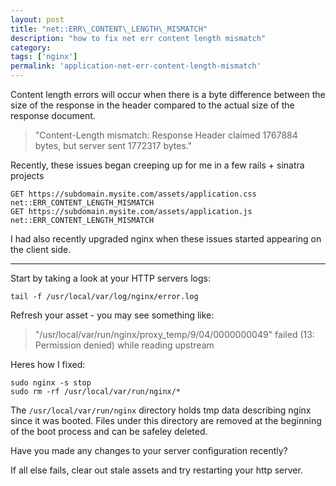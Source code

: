 ```yaml
---
layout: post
title: "net::ERR\_CONTENT\_LENGTH\_MISMATCH"
description: "how to fix net err content length mismatch"
category:
tags: ['nginx']
permalink: 'application-net-err-content-length-mismatch'
---
```


Content length errors will occur when there is a byte difference between the size of the response in the header compared to the actual size of the response document.

> "Content-Length mismatch: Response Header claimed 1767884 bytes, but server sent 1772317 bytes."

Recently, these issues began creeping up for me in a few rails + sinatra projects

    GET https://subdomain.mysite.com/assets/application.css net::ERR_CONTENT_LENGTH_MISMATCH
    GET https://subdomain.mysite.com/assets/application.js net::ERR_CONTENT_LENGTH_MISMATCH

I had also recently upgraded nginx when these issues started appearing on the client side.

---------------------------------------

Start by taking a look at your HTTP servers logs:

    tail -f /usr/local/var/log/nginx/error.log

Refresh your asset - you may see something like:

> "/usr/local/var/run/nginx/proxy\_temp/9/04/0000000049" failed (13: Permission denied) while reading upstream

Heres how I fixed:

    sudo nginx -s stop
    sudo rm -rf /usr/local/var/run/nginx/*

The `/usr/local/var/run/nginx` directory holds tmp data describing nginx since it was booted. Files under this directory are removed at the beginning of the boot process and can be safeley deleted.

Have you made any changes to your server configuration recently?

If all else fails, clear out stale assets and try restarting your http server.
